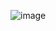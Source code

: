 ![image](https://github.com/user-attachments/assets/5b060c77-dc2e-437c-b347-3982e9a8106e|width=100) <BR> 
